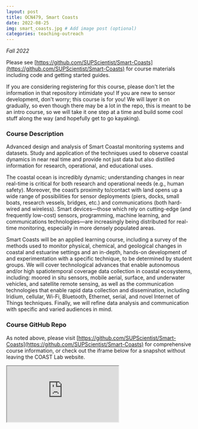 ```yaml
---
layout: post
title: OCN479, Smart Coasts
date: 2022-08-25
img: smart_coasts.jpg # Add image post (optional)
categories: teaching-outreach
---
```


*Fall 2022*

Please see [https://github.com/SUPScientist/Smart-Coasts](https://github.com/SUPScientist/Smart-Coasts) for course materials including code and getting started guides.

If you are considering registering for this course, please don't let the information in that repository intimidate you! If you are new to sensor development, don't worry; this course is for you! We will layer it on gradually, so even though there may be a lot in the repo, this is meant to be an intro course, so we will take it one step at a time and build some cool stuff along the way (and hopefully get to go kayaking).

### Course Description
Advanced design and analysis of Smart Coastal monitoring systems and datasets. Study and application of the techniques used to observe coastal dynamics in near real time and provide not just data but also distilled information for research, operational, and educational uses.

The coastal ocean is incredibly dynamic; understanding changes in near real-time is critical for both research and operational needs (e.g., human safety). Moreover, the coast’s proximity to/contact with land opens up a wide range of possibilities for sensor deployments (piers, docks, small boats, research vessels, bridges, etc.) and communications (both hard-wired and wireless). Smart devices—those which rely on cutting-edge (and frequently low-cost) sensors, programming, machine learning, and communications technologies—are increasingly being distributed for real-time monitoring, especially in more densely populated areas. 

Smart Coasts will be an applied learning course, including a survey of the methods used to monitor physical, chemical, and geological changes in coastal and estuarine settings and an in-depth, hands-on development of and experimentation with a specific technique, to be determined by student groups. We will cover technological advances that enable autonomous and/or high spatiotemporal coverage data collection in coastal ecosystems, including: moored in situ sensors, mobile aerial, surface, and underwater vehicles, and satellite remote sensing, as well as the communication technologies that enable rapid data collection and dissemination, including Iridium, cellular, Wi-Fi, Bluetooth, Ethernet, serial, and novel Internet of Things techniques. Finally, we will refine data analysis and communication with specific and varied audiences in mind. 

### Course GitHub Repo
As noted above, please visit [https://github.com/SUPScientist/Smart-Coasts](https://github.com/SUPScientist/Smart-Coasts) for comprehensive course information, or check out the iframe below for a snapshot without leaving the COAST Lab website.
 
<div class="resp-container">
    <iframe class="resp-iframe" src="https://github.com/SUPScientist/Smart-Coasts"></iframe>
</div>
